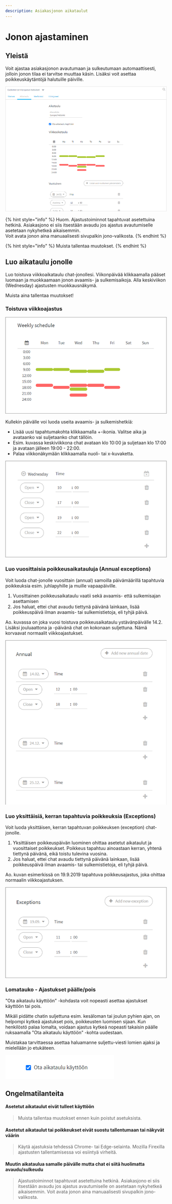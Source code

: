 ```yaml
---
description: Asiakasjonon aikataulut
---
```


# Jonon ajastaminen

## Yleistä

Voit ajastaa asiakasjonon avautumaan ja sulkeutumaan automaattisesti, jolloin jonon tilaa ei tarvitse muuttaa käsin. Lisäksi voit asettaa poikkeuskäytäntöjä halutuille päiville.

![Jonon aikatauluasetukset](../.gitbook/assets/jonon-aikataulu-schedule.png)

{% hint style="info" %}
Huom. Ajastustoiminnot tapahtuvat asetettuina hetkinä. Asiakasjono ei siis itsestään avaudu jos ajastus avautumiselle asetetaan nykyhetkeä aikaisemmin. \
Voit avata jonon aina manuaalisesti sivupalkin jono-valikosta.
{% endhint %}

{% hint style="info" %}
Muista tallentaa muutokset.
{% endhint %}

## Luo aikataulu jonolle

Luo toistuva viikkoaikataulu chat-jonollesi. Viikonpäivää klikkaamalla pääset luomaan ja muokkaamaan jonon avaamis- ja sulkemisaikoja. Alla keskiviikon (Wednesday) ajastusten muokkausnäkymä.

Muista aina tallentaa muutokset!

### Toistuva viikkoajastus

![Viikkoaikataulu-esimerkki](../.gitbook/assets/schedule-weekly.png)

Kullekin päivälle voi luoda useita avaamis- ja sulkemishetkiä:

* Lisää uusi tapahtumakohta klikkaamalla +-ikonia. Valitse aika ja avataanko vai suljetaanko chat tällöin.
* Esim. kuvassa keskiviikkona chat avataan klo 10:00 ja suljetaan klo 17:00 ja avataan jälleen 19:00 - 22:00.
* Palaa viikkonäkymään klikkaamalla nuoli- tai x-kuvaketta.

![Päiväkohtaisten ajastusten muokkaus](../.gitbook/assets/schedule-weekly-set.png)

### Luo vuosittaisia poikkeusaikatauluja (Annual exceptions) <a href="#luo-vuosittaisia-poikkeusaikatauluja" id="luo-vuosittaisia-poikkeusaikatauluja"></a>

Voit luoda chat-jonolle vuosittain (annual) samoilla päivämäärillä tapahtuvia poikkeuksia esim. juhlapyhille ja muille vapaapäiville.

1. Vuosittainen poikkeusaikataulu vaatii sekä avaamis- että sulkemisajan asettamisen
2. Jos haluat, ettei chat avaudu tiettynä päivänä lainkaan, lisää poikkeuspäivä ilman avaamis- tai sulkemistietoja, eli tyhjä päivä.

Ao. kuvassa on joka vuosi toistuva poikkeusaikataulu ystävänpäivälle 14.2.  Lisäksi jouluaattona ja -päivänä chat on kokonaan suljettuna. Nämä korvaavat normaalit viikkoajastukset.

![](../.gitbook/assets/schedule-annual.png)

### Luo yksittäisiä, kerran tapahtuvia poikkeuksia (Exceptions) <a href="#luo-yksittaisia-kerran-tapahtuvia-poikkeuksia" id="luo-yksittaisia-kerran-tapahtuvia-poikkeuksia"></a>

Voit luoda yksittäisen, kerran tapahtuvan poikkeuksen (exception) chat-jonolle.

1. Yksittäisen poikkeuspäivän luominen ohittaa asetetut aikataulut ja vuosittaiset poikkeukset. Poikkeus tapahtuu ainoastaan kerran, yhtenä tiettynä päivänä, eikä toistu tulevina vuosina.&#x20;
2. Jos haluat, ettei chat avaudu tiettynä päivänä lainkaan, lisää poikkeuspäivä ilman avaamis- tai sulkemistietoja, eli tyhjä päivä.

Ao. kuvan esimerkissä on 19.9.2019 tapahtuva poikkeusajastus, joka ohittaa normaalin viikkoajastuksen.

![](../.gitbook/assets/schedule-exception.png)

### Lomatauko - Ajastukset päälle/pois <a href="#ajastukset-paalle-pois" id="ajastukset-paalle-pois"></a>

"Ota aikataulu käyttöön" -kohdasta voit nopeasti asettaa ajastukset käyttöön tai pois.

Mikäli pidätte chatin suljettuna esim. kesäloman tai joulun pyhien ajan, on helpompi kytkeä ajastukset pois, poikkeusten luomisen sijaan. Kun henkilöstö palaa lomalta, voidaan ajastus kytkeä nopeasti takaisin päälle ruksaamalla "Ota aikataulu käyttöön" -kohta uudestaan.

Muistakaa tarvittaessa asettaa haluamanne suljettu-viesti lomien ajaksi ja mielellään jo etukäteen.

![Ajastukset käytössä/pois käytöstä](../.gitbook/assets/ajastus-ota-aikataulu-käyttöön.png)

## Ongelmatilanteita

#### Asetetut aikataulut eivät tulleet käyttöön

> Muista tallentaa muutokset ennen kuin poistut asetuksista.

#### Asetetut aikataulut tai poikkeukset eivät suostu tallentumaan tai näkyvät väärin

> Käytä ajastuksia tehdessä Chrome- tai Edge-selainta. Mozilla Firexilla ajastusten tallentamisessa voi esiintyä virheitä.

#### Muutin aikataulua samalle päivälle mutta chat ei siitä huolimatta avaudu/sulkeudu

> Ajastustoiminnot tapahtuvat asetettuina hetkinä. Asiakasjono ei siis itsestään avaudu jos ajastus avautumiselle on asetetaan nykyhetkeä aikaisemmin. Voit avata jonon aina manuaalisesti sivupalkin jono-valikosta.
